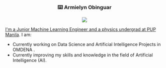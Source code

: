 


<!-- markdownlint-disable MD033 MD041-->
<p align="center">
  <h3 align="center">⌨️ Armielyn Obinguar </h3>
</p>

<p align="center">
  <img src="https://readme-typing-svg.herokuapp.com/?lines=Type+messages+everywhere!;I'm+a+Junior +Machine+Learning+Engineer!;AI+Researcher!;Data+Scientist!&font=Fira%20Code&center=true&width=380&height=50">
</p>

<p align="center">
  <a href="https://github.com/ArmielynObinguar">
</p>
<!-- markdownlint-enable MD033 -->

<p>I'm a Junior Machine Learning Engineer  and a physics undergrad at <a href="https://www.pup.edu.ph/">PUP Manila</a>. I am:</p>
<ul>
  <li>Currently working on Data Science and Artificial Intelligence Projects in OMDENA .</li>
  <li>Currently improving my skills and knowledge in the field of Artificial Intelligence (AI).</li>
  

